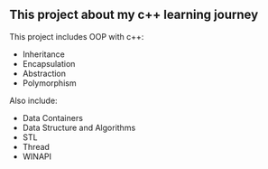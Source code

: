 ## This project about my c++ learning journey
This project includes OOP with c++: 
* Inheritance 
* Encapsulation
* Abstraction
* Polymorphism

Also include: 
* Data Containers
* Data Structure and Algorithms
* STL
* Thread
* WINAPI
